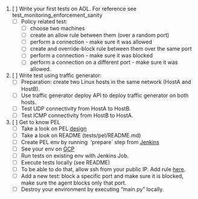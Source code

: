 1. [ ] Write your first tests on AOL. For reference see test_monitoring_enforcement_sanity
	- [ ] Policy related test:
		- [ ] choose two machines
		- [ ] create an allow rule between them (over a random port)
		- [ ] perform a connection - make sure it was allowed
		- [ ] create and override-block rule between them over the same port
		- [ ] perform a connection - make sure it was blocked
		- [ ] perform a connection on a different port - make sure it was allowed.
2. [ ]  Write test using traffic generator:
	- [ ] Preparation: create two Linux hosts in the same network (HostA and HostB).
	- [ ] Use traffic generator deploy API to deploy traffic generator on both hosts.
	- [ ] Test UDP connectivity from HostA to HostB.
	- [ ] Test ICMP connectivity from HostB to HostA.
3. [ ]  Get to know PEL
	- [ ] Take a look on PEL [design](https://guardicore.atlassian.net/wiki/spaces/TESTING/pages/1741291766/PEL+-+Policy+enforcement+lab)
	- [ ] Take a look on README (tests/pel/README.md)
	- [ ] Create PEL env by running  ‘prepare` step from [Jenkins](https://jenkins.guardi/job/Policy_Enforcement_Lab_v2/) 
	- [ ] See your env on [GCP](https://console.cloud.google.com/compute/instances?project=guardicore-26097118&instancessize=50)
	- [ ] Run tests on existing env with Jenkins Job.
	- [ ] Execute tests locally (see README)
	- [ ] To be able to do that, allow ssh from your public IP. Add rule [here](https://console.cloud.google.com/networking/firewalls/list?project=guardicore-26097118). 
	- [ ] Add a new test: block a specific port and make sure it is blocked, make sure the agent blocks only that port.
	- [ ] Destroy your environment by executing “main.py” locally.